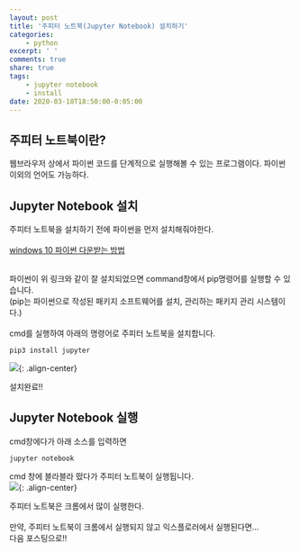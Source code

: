 ```yaml
---
layout: post
title: '주피터 노트북(Jupyter Notebook) 설치하기'
categories:
    - python
excerpt: ' '
comments: true
share: true
tags:
    - jupyter notebook
    - install
date: 2020-03-10T18:50:00-0:05:00
---
```


## 주피터 노트북이란?

웹브라우저 상에서 파이썬 코드를 단계적으로 실행해볼 수 있는 프로그램이다. 파이썬 이외의 언어도 가능하다.

## Jupyter Notebook 설치

주피터 노트북을 설치하기 전에 파이썬을 먼저 설치해줘야한다.<br/><br/>
[windows 10 파이썬 다운받는 방법](https://kimmy100b.github.io/python/python-install/)
<br/><br/>

파이썬이 위 링크와 같이 잘 설치되었으면 command창에서 pip명령어를 실행할 수 있습니다.<br/>
(pip는 파이썬으로 작성된 패키지 소프트웨어를 설치, 관리하는 패키지 관리 시스템이다.)<br/><br/>
cmd를 실행하여 아래의 명령어로 주피터 노트북을 설치합니다.

```
pip3 install jupyter
```

![](https://kimmy100b.github.io/assets/images/install/jinstall1.JPG){: .align-center}<br/>

설치완료!!<br/>

## Jupyter Notebook 실행

cmd창에다가 아래 소스를 입력하면<br/>

```
jupyter notebook
```

cmd 창에 블라블라 떴다가 주피터 노트북이 실행됩니다.<br/>
![](https://kimmy100b.github.io/assets/images/install/jinstall2.JPG){: .align-center}<br/>

주피터 노트북은 크롬에서 많이 실행한다.<br/>
<br/>
만약, 주피터 노트북이 크롬에서 실행되지 않고 익스플로러에서 실행된다면...<br/>
다음 포스팅으로!!
